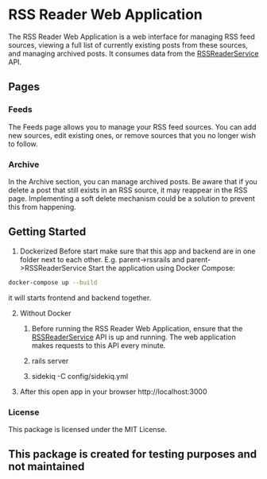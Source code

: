 # RSS Reader Web Application

The RSS Reader Web Application is a web interface for managing RSS feed sources, viewing a full list of currently existing posts from these sources, and managing archived posts. It consumes data from the [RSSReaderService](https://github.com/nobilik/bgwork/RSSReaderService) API.

## Pages

### Feeds

The Feeds page allows you to manage your RSS feed sources. You can add new sources, edit existing ones, or remove sources that you no longer wish to follow.

### Archive

In the Archive section, you can manage archived posts. Be aware that if you delete a post that still exists in an RSS source, it may reappear in the RSS page. Implementing a soft delete mechanism could be a solution to prevent this from happening.

## Getting Started

1. Dockerized
   Before start make sure that this app and backend are in one folder next to each other. E.g. parent->rssrails and parent->RSSReaderService
   Start the application using Docker Compose:

```bash
docker-compose up --build
```

it will starts frontend and backend together.

2. Without Docker

   1. Before running the RSS Reader Web Application, ensure that the [RSSReaderService](https://github.com/nobilik/bgwork/RSSReaderService) API is up and running. The web application makes requests to this API every minute.

   2. rails server
   3. sidekiq -C config/sidekiq.yml

3. After this open app in your browser http://localhost:3000

### License

This package is licensed under the MIT License.

## This package is created for testing purposes and not maintained

